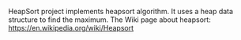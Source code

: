 HeapSort project implements heapsort algorithm. It uses a heap data structure to find the maximum.
The Wiki page about heapsort: https://en.wikipedia.org/wiki/Heapsort